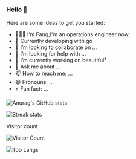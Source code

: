 ### Hello 👋



Here are some ideas to get you started:

- 👨🏻‍💻 I’m Fang,I'm an operations engineer now.
- 🌱 Currently developing with go
- 👯 I’m looking to collaborate on ...
- 🤔 I’m looking for help with ...
- 🔭 I’m currently working on beautiful²
- 💬 Ask me about ...
- 📫 How to reach me: ...
- 😄 Pronouns: ...
- ⚡ Fun fact: ...

![Anurag's GitHub stats](https://github-readme-stats.vercel.app/api?username=fangzhongpeng&theme=cobalt2&show_icons=true)

![Streak stats](https://github-readme-streak-stats.herokuapp.com/?user=fangzhongpeng&show_icons=true&theme=tokyonight)

Visitor count

![Visitor Count](https://profile-counter.glitch.me/fangzhongpeng/count.svg)

![Top Langs](https://github-readme-stats.vercel.app/api/top-langs/?username=fangzhongpeng&layout=compact&theme=tokyonight)
